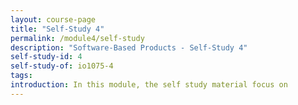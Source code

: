 ```yaml
---
layout: course-page
title: "Self-Study 4"
permalink: /module4/self-study
description: "Software-Based Products - Self-Study 4"
self-study-id: 4
self-study-of: io1075-4
tags:
introduction: In this module, the self study material focus on
---
```

